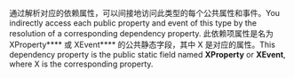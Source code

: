 <span data-ttu-id="a1fab-101">通过解析对应的依赖属性，可以间接地访问此类型的每个公共属性和事件。</span><span class="sxs-lookup"><span data-stu-id="a1fab-101">You indirectly access each public property and event of this type by the resolution of a corresponding dependency property.</span></span> <span data-ttu-id="a1fab-102">此依赖项属性是名为 XProperty\*\*\*\* 或 XEvent\*\*\*\* 的公共静态字段，其中 X 是对应的属性。</span><span class="sxs-lookup"><span data-stu-id="a1fab-102">This dependency property is the public static field named **XProperty** or **XEvent**, where X is the corresponding property.</span></span>